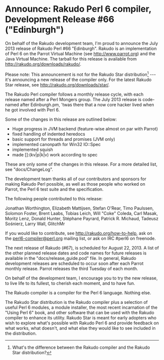 # Announce: Rakudo Perl 6 compiler, Development Release #66 ("Edinburgh")

On behalf of the Rakudo development team, I'm proud to announce the
July 2013 release of Rakudo Perl #66 "Edinburgh". Rakudo is an
implementation of Perl 6 on the Parrot Virtual Machine (see
<http://www.parrot.org>) and the Java Virtual Machine. The tarball for
this release is available from <http://rakudo.org/downloads/rakudo/>.

Please note: This announcement is not for the Rakudo Star
distribution[^1] --- it's announcing a new release of the compiler
only.  For the latest Rakudo Star release, see
<http://rakudo.org/downloads/star/>.

The Rakudo Perl compiler follows a monthly release cycle, with each
release named after a Perl Mongers group. The July 2013 release is
code-named after Edinburgh.pm, 'twas there that a now core hacker
lived when he got involved with Perl 6.

Some of the changes in this release are outlined below:

+ Huge progress in JVM backend (feature-wise almost on par with Parrot)
+ fixed handling of indented heredocs
+ basic support for threads and promises (JVM only)
+ implemented canonpath for Win32 IO::Spec
+ implemented squish
+ made []:(kv|p|k|v) work according to spec

These are only some of the changes in this release. For a more
detailed list, see "docs/ChangeLog".

The development team thanks all of our contributors and sponsors for
making Rakudo Perl possible, as well as those people who worked on
Parrot, the Perl 6 test suite and the specification.

The following people contributed to this release:

Jonathan Worthington, Elizabeth Mattijsen, Stefan O'Rear, Timo Paulssen,
Solomon Foster, Brent Laabs, Tobias Leich, Will "Coke" Coleda, Carl Masak,
Moritz Lenz, Donald Hunter, Stéphane Payrard, Patrick R. Michaud,
Tadeusz Sośnierz, Larry Wall, GlitchMr

If you would like to contribute, see <http://rakudo.org/how-to-help>,
ask on the <perl6-compiler@perl.org> mailing list, or ask on IRC
\#perl6 on freenode.

The next release of Rakudo (#67), is scheduled for August 22, 2013.
A list of the other planned release dates and code names for future
releases is available in the "docs/release_guide.pod" file. In
general, Rakudo development releases are scheduled to occur soon after
each Parrot monthly release.  Parrot releases the third Tuesday of
each month.

On behalf of the development team, I encourage you to try the new release,
to live life to its fullest, to cherish each moment, and to have fun.


[^1]: What's the difference between the Rakudo compiler and the Rakudo
Star distribution?

The Rakudo compiler is a compiler for the Perl 6 language.
Nothing else.

The Rakudo Star distribution is the Rakudo compiler plus a selection
of useful Perl 6 modules, a module installer, the most recent
incarnation of the "Using Perl 6" book, and other software that can
be used with the Rakudo compiler to enhance its utility.  Rakudo Star
is meant for early adopters who wish to explore what's possible with
Rakudo Perl 6 and provide feedback on what works, what doesn't, and
what else they would like to see included in the distribution.
